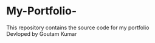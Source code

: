 # My-Portfolio-
This repository contains the source code for my portfolio 
<br/>
Devloped by Goutam Kumar 
